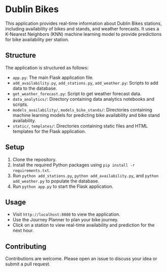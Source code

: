 # Dublin Bikes

This application provides real-time information about Dublin Bikes stations, including availability of bikes and stands, and weather forecasts. It uses a K-Nearest Neighbors (KNN) machine learning model to provide predictions for bike availability per station.

## Structure

The application is structured as follows:

- `app.py`: The main Flask application file.
- `add_availability.py`, `add_stations.py`, `add_weather.py`: Scripts to add data to the database.
- `get_weather_forecast.py`: Script to get weather forecast data.
- `data_analytics/`: Directory containing data analytics notebooks and scripts.
- `models_availability/`, `models_bike_stands/`: Directories containing machine learning models for predicting bike availability and bike stand availability.
- `static/`, `templates/`: Directories containing static files and HTML templates for the Flask application.

## Setup

1. Clone the repository.
2. Install the required Python packages using `pip install -r requirements.txt`.
3. Run `python add_stations.py`, `python add_availability.py`, and `python add_weather.py` to populate the database.
4. Run `python app.py` to start the Flask application.

## Usage

- Visit `http://localhost:8080` to view the application.
- Use the Journey Planner to plan your bike journey.
- Click on a station to view real-time availability and prediction for the next hour.

## Contributing

Contributions are welcome. Please open an issue to discuss your idea or submit a pull request.
